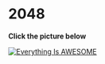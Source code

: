 # 2048

**Click the picture below**

[![Everything Is AWESOME](https://user-images.githubusercontent.com/57590394/182071877-7a6a960b-35ec-446c-a3d0-43763175bcc0.png)](https://youtu.be/4bNK08O7AJ4 "Everything Is AWESOME")
